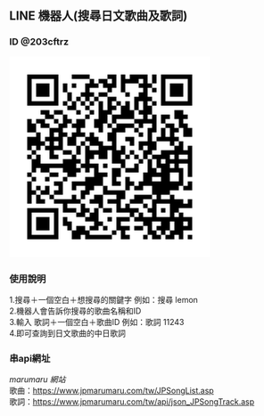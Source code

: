  ## LINE 機器⼈(搜尋日文歌曲及歌詞)
 
 ### ID @203cftrz

![Alt text](https://github.com/20ja/node-line-20ja/blob/master/%E6%A9%9F%E5%99%A8%E4%BA%BAqrcode.png?raw=true)

### 使用說明
1.搜尋＋一個空白＋想搜尋的關鍵字 例如：搜尋 lemon <br>
2.機器人會告訴你搜尋的歌曲名稱和ID <br>
3.輸入 歌詞＋一個空白＋歌曲ID 例如：歌詞 11243 <br>
4.即可查詢到日文歌曲的中日歌詞 <br>

### 串api網址
*marumaru 網站* <br />
歌曲：https://www.jpmarumaru.com/tw/JPSongList.asp <br />
歌詞：https://www.jpmarumaru.com/tw/api/json_JPSongTrack.asp <br />
